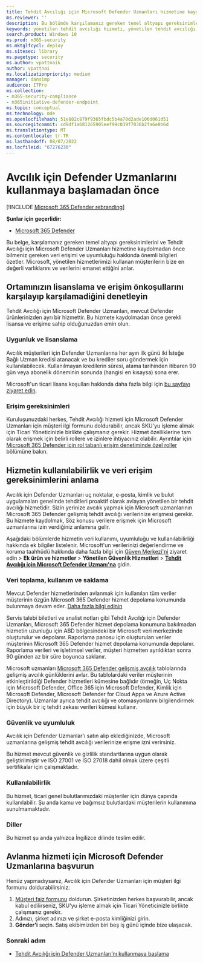 ```yaml
---
title: Tehdit Avcılığı için Microsoft Defender Uzmanları hizmetine kaydolmadan önce temel altyapı gereksinimleri
ms.reviewer: ''
description: Bu bölümde karşılamanız gereken temel altyapı gereksinimleri ve veri erişimi ve uyumluluğuyla ilgili önemli bilgiler özetlenmiştir
keywords: yönetilen tehdit avcılığı hizmeti, yönetilen tehdit avcılığı, yönetilen algılama ve yanıt (MDR) hizmeti, MTE, Microsoft Tehdit Uzmanları, MTE-TAN, defender uzmanları bildirimi, Hedefli Saldırı Bildirimi, tehdit avcılığı ve analiz için Microsoft Defender Uzmanları.
search.product: Windows 10
ms.prod: m365-security
ms.mktglfcycl: deploy
ms.sitesec: library
ms.pagetype: security
ms.author: vpattnaik
author: vpattnai
ms.localizationpriority: medium
manager: dansimp
audience: ITPro
ms.collection:
- m365-security-compliance
- m365initiative-defender-endpoint
ms.topic: conceptual
ms.technology: mde
ms.openlocfilehash: 51e882c879f9365fbdc5b4a70d2ade106d061d51
ms.sourcegitcommit: cd9df1a681265905eef99c039f7036b2fa6e8b6d
ms.translationtype: MT
ms.contentlocale: tr-TR
ms.lasthandoff: 08/07/2022
ms.locfileid: "67276230"
---
```

# <a name="before-you-begin-using-defender-experts-for-hunting"></a>Avcılık için Defender Uzmanlarını kullanmaya başlamadan önce

[!INCLUDE [Microsoft 365 Defender rebranding](../../includes/microsoft-defender.md)]

**Şunlar için geçerlidir:**

- [Microsoft 365 Defender](https://go.microsoft.com/fwlink/?linkid=2118804)

Bu belge, karşılamanız gereken temel altyapı gereksinimlerini ve Tehdit Avcılığı için Microsoft Defender Uzmanları hizmetine kaydolmadan önce bilmeniz gereken veri erişimi ve uyumluluğu hakkında önemli bilgileri özetler. Microsoft, yönetilen hizmetlerimizi kullanan müşterilerin bize en değerli varlıklarını ve verilerini emanet ettiğini anlar.

## <a name="check-if-your-environment-meets-licensing-and-access-prerequisites"></a>Ortamınızın lisanslama ve erişim önkoşullarını karşılayıp karşılamadiğini denetleyin

Tehdit Avcılığı için Microsoft Defender Uzmanları, mevcut Defender ürünlerinizden ayrı bir hizmettir. Bu hizmete kaydolmadan önce gerekli lisansa ve erişime sahip olduğunuzdan emin olun. 

### <a name="eligibility-and-licensing"></a>Uygunluk ve lisanslama

Avcılık müşterileri için Defender Uzmanlarına her ayın ilk günü iki İsteğe Bağlı Uzman kredisi atanacak ve bu krediler soru göndermek için kullanılabilecek. Kullanılmayan kredilerin süresi, atama tarihinden itibaren 90 gün veya abonelik döneminin sonunda (hangisi en kısaysa) sona erer.

Microsoft'un ticari lisans koşulları hakkında daha fazla bilgi için [bu sayfayı ziyaret edin](https://www.microsoft.com/licensing/terms/productoffering/Microsoft365/MCA).

### <a name="access-requirements"></a>Erişim gereksinimleri

Kuruluşunuzdaki herkes, Tehdit Avcılığı hizmeti için Microsoft Defender Uzmanları için müşteri ilgi formunu doldurabilir, ancak SKU'yu işleme almak için Ticari Yöneticinizle birlikte çalışmanız gerekir. Hizmet özelliklerine tam olarak erişmek için belirli rollere ve izinlere ihtiyacınız olabilir. Ayrıntılar için [Microsoft 365 Defender için rol tabanlı erişim denetiminde özel roller](custom-roles.md) bölümüne bakın.

## <a name="understand-the-services-availability-and-data-access-requirements"></a>Hizmetin kullanılabilirlik ve veri erişim gereksinimlerini anlama

Avcılık için Defender Uzmanları uç noktalar, e-posta, kimlik ve bulut uygulamaları genelinde tehditleri proaktif olarak avlayan yönetilen bir tehdit avcılığı hizmetidir. Sizin yerinize avcılık yapmak için Microsoft uzmanlarının Microsoft 365 Defender gelişmiş tehdit avcılığı verilerinize erişmesi gerekir. Bu hizmete kaydolmak, Söz konusu verilere erişmek için Microsoft uzmanlarına izin verdiğiniz anlamına gelir.

Aşağıdaki bölümlerde hizmetin veri kullanımı, uyumluluğu ve kullanılabilirliği hakkında ek bilgiler listelenir. Microsoft'un verilerinizi değerlendirme ve koruma taahhüdü hakkında daha fazla bilgi için [Güven Merkezi'ni](https://aka.ms/trustcenter-dex4hunting) ziyaret edin > **Ek ürün ve hizmetler** > **Yönetilen Güvenlik Hizmetleri** > [**Tehdit Avcılığı için Microsoft Defender Uzmanı'na**](https://query.prod.cms.rt.microsoft.com/cms/api/am/binary/RE51fRH) gidin.

### <a name="data-collection-usage-and-retention"></a>Veri toplama, kullanım ve saklama

Mevcut Defender hizmetlerinden avlanmak için kullanılan tüm veriler müşterinin özgün Microsoft 365 Defender hizmet depolama konumunda bulunmaya devam eder. [Daha fazla bilgi edinin](../../enterprise/o365-data-locations.md)

Servis talebi biletleri ve analist notları gibi Tehdit Avcılığı için Defender Uzmanları, Microsoft 365 Defender hizmet depolama konumuna bakılmadan hizmetin uzunluğu için ABD bölgesindeki bir Microsoft veri merkezinde oluşturulur ve depolanır. Raporlama panosu için oluşturulan veriler müşterinin Microsoft 365 Defender hizmet depolama konumunda depolanır. Raporlama verileri ve işletimsel veriler, müşteri hizmetten ayrıldıktan sonra 90 günden az bir süre boyunca saklanır.

Microsoft uzmanları [Microsoft 365 Defender gelişmiş avcılık](../../security/defender/advanced-hunting-schema-tables.md) tablolarında gelişmiş avcılık günlüklerini avlar. Bu tablolardaki veriler müşterinin etkinleştirildiği Defender hizmetleri kümesine bağlıdır (örneğin, Uç Nokta için Microsoft Defender, Office 365 için Microsoft Defender, Kimlik için Microsoft Defender, Microsoft Defender for Cloud Apps ve Azure Active Directory). Uzmanlar ayrıca tehdit avcılığı ve otomasyonlarını bilgilendirmek için büyük bir iç tehdit zekası verileri kümesi kullanır.

### <a name="security-and-compliance"></a>Güvenlik ve uyumluluk

Avcılık için Defender Uzmanlar'ı satın alıp eklediğinizde, Microsoft uzmanlarına gelişmiş tehdit avcılığı verilerinize erişme izni verirsiniz.

Bu hizmet mevcut güvenlik ve gizlilik standartlarına uygun olarak geliştirilmiştir ve ISO 27001 ve ISO 27018 dahil olmak üzere çeşitli sertifikalar için çalışmaktadır.

### <a name="availability"></a>Kullanılabilirlik

Bu hizmet, ticari genel bulutlarımızdaki müşteriler için dünya çapında kullanılabilir. Şu anda kamu ve bağımsız bulutlardaki müşterilerin kullanımına sunulmamaktadır.

### <a name="languages"></a>Diller

Bu hizmet şu anda yalnızca İngilizce dilinde teslim edilir.

## <a name="apply-for-microsoft-defender-experts-for-hunting-service"></a>Avlanma hizmeti için Microsoft Defender Uzmanlarına başvurun

Henüz yapmadıysanız, Avcılık için Defender Uzmanları için müşteri ilgi formunu doldurabilirsiniz:

1. [Müşteri faiz formunu](https://aka.ms/DEX4HuntingCustomerInterestForm) doldurun. Şirketinizden herkes başvurabilir, ancak kabul edilirseniz, SKU'yu işleme almak için Ticari Yöneticinizle birlikte çalışmanız gerekir.
2. Adınızı, şirket adınızı ve şirket e-posta kimliğinizi girin.
3. **Gönder'i** seçin. Satış ekibimizden biri beş iş günü içinde bize ulaşacak.


### <a name="next-step"></a>Sonraki adım

- [Tehdit Avcılığı için Defender Uzmanları’nı kullanmaya başlama](onboarding-defender-experts-for-hunting.md)
